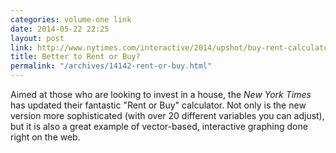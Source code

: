 ```yaml
---
categories: volume-one link
date: 2014-05-22 22:25
layout: post
link: http://www.nytimes.com/interactive/2014/upshot/buy-rent-calculator.html?_r=2
title: Better to Rent or Buy?
permalink: "/archives/14142-rent-or-buy.html"
---
```



Aimed at those who are looking to invest in a house, the _New York Times_ has updated their fantastic "Rent or Buy" calculator. Not only is the new version more sophisticated (with over 20 different variables you can adjust), but it is also a great example of vector-based, interactive graphing done right on the web.
